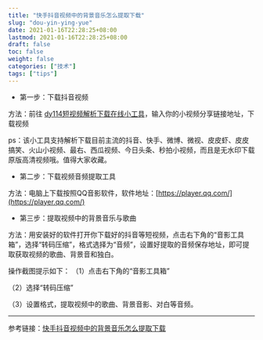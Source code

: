 ```yaml
---
title: "快手抖音视频中的背景音乐怎么提取下载"
slug: "dou-yin-ying-yue"
date: 2021-01-16T22:28:25+08:00
lastmod: 2021-01-16T22:28:25+08:00
draft: false
toc: false
weight: false
categories: ["技术"]
tags: ["tips"]
---
```


+ 第一步：下载抖音视频

方法：前往 [dy114短视频解析下载在线小工具](http://www.dy114.com/douyin)，输入你的小视频分享链接地址，下载视频

ps：该小工具支持解析下载目前主流的抖音、快手、微博、微视、皮皮虾、皮皮搞笑、火山小视频、最右、西瓜视频、今日头条、秒拍小视频，而且是无水印下载原版高清视频哦。值得大家收藏。

+ 第二步：下载视频音频提取工具

方法：电脑上下载按照QQ音影软件，软件地址：[https://player.qq.com/](https://player.qq.com/)

+ 第三步：提取视频中的背景音乐与歌曲

方法：用安装好的软件打开你下载好的抖音等短视频，点击右下角的“音影工具箱”，选择“转码压缩”，格式选择为“音频”，设置好提取的音频保存地址，即可提取获取视频的歌曲、背景音和独白。

操作截图提示如下：
（1）点击右下角的“音影工具箱”

（2）选择“转码压缩”

（3）设置格式，提取视频中的歌曲、背景音影、对白等音频。

---

参考链接：[快手抖音视频中的背景音乐怎么提取下载](http://www.dy114.com/1582.html)

